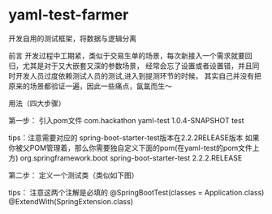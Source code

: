 # yaml-test-farmer
开发自用的测试框架，将数据与逻辑分离

前言
开发过程中工期紧，类似于交易生单的场景，每次新接入一个需求就要回归，尤其是对于又大嵌套又深的参数场景，
经常会忘了设置或者设置错，并且同时开发人员过度依赖测试人员的测试,进入到提测环节的时候，
其实自己并没有把原来的场景都验证一遍，因此一些痛点，氤氲而生～

用法（四大步骤）

第一步：
引入pom文件
<dependency>
    <groupId>com.hackathon</groupId>
    <artifactId>yaml-test</artifactId>
    <version>1.0.4-SNAPSHOT</version>
<scope>test</scope>
</dependency>

tips：注意需要对应的 spring-boot-starter-test版本在2.2.2RELEASE版本
如果你被父POM管理着，那么你需要独自定义下面的pom(在yaml-test的pom文件上方)
<dependency>
    <groupId>org.springframework.boot</groupId>
    <artifactId>spring-boot-starter-test</artifactId>
    <version>2.2.2.RELEASE</version>
</dependency>

第二步：
定义一个测试类（类似如下图）

tips：
注意这两个注解是必填的
@SpringBootTest(classes = Application.class)
@ExtendWith(SpringExtension.class)


